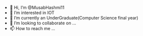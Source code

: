 - 👋 Hi, I’m @MusabHashmi11
- 👀 I’m interested in IOT
- 🌱 I’m currently an UnderGraduate(Computer Science final year)
- 💞️ I’m looking to collaborate on ...
- 📫 How to reach me ...

<!---
MusabHashmi11/MusabHashmi11 is a ✨ special ✨ repository because its `README.md` (this file) appears on your GitHub profile.
You can click the Preview link to take a look at your changes.
--->
